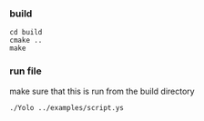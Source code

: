 ### build

```
cd build
cmake ..
make
```

### run file

make sure that this is run from the build directory

```
./Yolo ../examples/script.ys
```